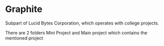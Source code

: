 # Graphite
Subpart of Lucid Bytes Corporation, which operates with college projects.


There are 2 folders Mini Project and Main project which contains the mentioned project
